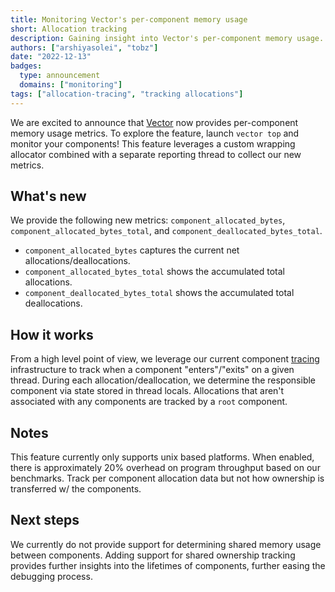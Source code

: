 ```yaml
---
title: Monitoring Vector's per-component memory usage
short: Allocation tracking
description: Gaining insight into Vector's per-component memory usage.
authors: ["arshiyasolei", "tobz"]
date: "2022-12-13"
badges:
  type: announcement
  domains: ["monitoring"]
tags: ["allocation-tracing", "tracking allocations"]
---
```


We are excited to announce that [Vector] now provides per-component memory usage metrics. To explore the feature, launch `vector top` and monitor your components! This feature leverages a custom wrapping allocator combined with a separate reporting thread to collect our new metrics. 

## What's new

We provide the following new metrics: `component_allocated_bytes`, `component_allocated_bytes_total`, and `component_deallocated_bytes_total`.
- `component_allocated_bytes` captures the current net allocations/deallocations.
- `component_allocated_bytes_total` shows the accumulated total allocations.
- `component_deallocated_bytes_total` shows the accumulated total deallocations. 

## How it works

From a high level point of view, we leverage our current component [tracing] infrastructure to track when a component "enters"/"exits" on a given thread. During each allocation/deallocation, we determine the responsible component via state stored in thread locals. Allocations that aren't associated with any components are tracked by a `root` component. 

## Notes

This feature currently only supports unix based platforms. When enabled, there is approximately 20% overhead on program throughput based on our benchmarks. Track per component allocation data but not how ownership is transferred w/ the components. 

## Next steps

We currently do not provide support for determining shared memory usage between components. Adding support for shared ownership tracking provides further insights into the lifetimes of components, further easing the debugging process.

[vector]: /
[tracing]: https://docs.rs/tracing/latest/tracing/
